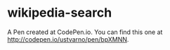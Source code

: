 # wikipedia-search

A Pen created at CodePen.io. You can find this one at http://codepen.io/ustvarno/pen/bpXMNN.

 
